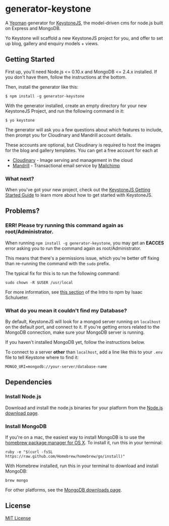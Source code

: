 # generator-keystone 

A [Yeoman](http://yeoman.io) generator for [KeystoneJS](http://keystonejs.com), the model-driven cms for node.js built on Express and MongoDB.

Yo Keystone will scaffold a new KeystoneJS project for you, and offer to set up blog, gallery and enquiry models + views.

## Getting Started

First up, you'll need Node.js <= 0.10.x and MongoDB <= 2.4.x installed. If you don't have them, follow the instructions at the bottom.

Then, install the generator like this:

````
$ npm install -g generator-keystone
````

With the generator installed, create an empty directory for your new KeystoneJS Project, and run the following command in it:

````
$ yo keystone
````

The generator will ask you a few questions about which features to include, then prompt you for Cloudinary and Mandrill account details.

These accounts are optional, but Cloudinary is required to host the images for the blog and gallery templates. You can get a free account for each at

* [Cloudinary](https://cloudinary.com/users/register/free) - Image serving and management in the cloud
* [Mandrill](https://mandrill.com/signup/) - Transactional email service by [Mailchimp](http://mailchimp.com)

### What next?

When you've got your new project, check out the [KeystoneJS Getting Started Guide](http://keystonejs.com/guide) to learn more about how to get started with KeystoneJS.

## Problems?

### ERR! Please try running this command again as root/Administrator.

When running `npm install -g generator-keystone`, you may get an **EACCES** error asking you to run the command again as root/Administrator.

This means that there's a permissions issue, which you're better off fixing than re-running the command with the `sudo` prefix.

The typical fix for this is to run the following command:

````
sudo chown -R $USER /usr/local
````

For more information, see [this section](http://foohack.com/2010/08/intro-to-npm/#what_no_sudo) of the Intro to npm by Isaac Schulueter.

### What do you mean it couldn't find my Database?

By default, KeystoneJS will look for a mongod server running on `localhost` on the default port, and connect to it. If you're getting errors related to the MongoDB connection, make sure your MongoDB server is running.

If you haven't installed MongoDB yet, follow the instructions below.

To connect to a server **other** than `localhost`, add a line like this to your `.env` file to tell Keystone where to find it:

````
MONGO_URI=mongodb://your-server/database-name
````


## Dependencies

### Install Node.js

Download and install the node.js binaries for your platform from the [Node.js download page](http://nodejs.org/download/).

### Install MongoDB

If you're on a mac, the easiest way to install MongoDB is to use the [homebrew package manager for OS X](http://brew.sh/). To install it, run this in your terminal:

````
ruby -e "$(curl -fsSL https://raw.github.com/Homebrew/homebrew/go/install)"
````

With Homebrew installed, run this in your terminal to download and install MongoDB:

````
brew mongo
````

For other platforms, see the [MongoDB downloads page](http://www.mongodb.org/downloads).


## License

[MIT License](http://en.wikipedia.org/wiki/MIT_License)
